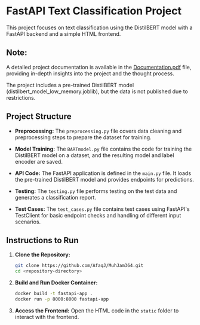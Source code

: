 # FastAPI Text Classification Project

This project focuses on text classification using the DistilBERT model with a FastAPI backend and a simple HTML frontend.

## Note:
 A detailed project documentation is available in the [Documentation.pdf](Documentation.pdf) file, providing in-depth insights into the project and the thought process.

The project includes a pre-trained DistilBERT model (distilbert_model_low_memory.joblib), but the data is not published due to restrictions.


## Project Structure

- **Preprocessing:** The `preprocessing.py` file covers data cleaning and preprocessing steps to prepare the dataset for training.

- **Model Training:** The `BARTmodel.py` file contains the code for training the DistilBERT model on a dataset, and the resulting model and label encoder are saved.

- **API Code:** The FastAPI application is defined in the `main.py` file. It loads the pre-trained DistilBERT model and provides endpoints for predictions.

- **Testing:** The `testing.py` file performs testing on the test data and generates a classification report.

- **Test Cases:** The `test_cases.py` file contains test cases using FastAPI's TestClient for basic endpoint checks and handling of different input scenarios.

## Instructions to Run

1. **Clone the Repository:**
    ```bash
    git clone https://github.com/AfaqJ/MuhJam364.git
    cd <repository-directory>
    ```

2. **Build and Run Docker Container:**
    ```bash
    docker build -t fastapi-app .
    docker run -p 8000:8000 fastapi-app
    ```

3. **Access the Frontend:**
   Open the HTML code in the `static` folder to interact with the frontend.


